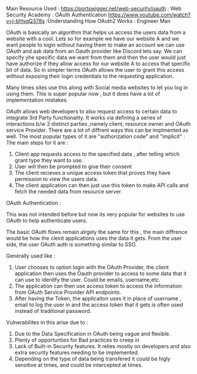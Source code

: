 Main Resource Used : 
https://portswigger.net/web-security/oauth : Web Security Academy : OAuth Authentication
https://www.youtube.com/watch?v=j-bHvqQ378s :Understanding How OAuth2 Works : Engineer Man

OAuth is basically an algorithm that helps us access the users data from a website with a cool. Lets so for example we have our website A and we want people to login without having them to make an account we can use OAuth and ask data from an Oauth provider like Discord lets say.  We can specify yhe specific data we want from them and then the user would just have authorize if they allow access for our website A to access that specific bit of data. So in simpler terms OAuth allows the user to grant this access without exposing their login credentials to the requesting application. 

Many times sites use this along with Social media websites to let you log in using them. This is super popular now , but it does have a lot of implementation mistakes.

OAuth allows web developers to also request access to certain data to integrate 3rd Party functionality. It works via defining a series of interactions b/w 3 distinct parties ,namely client, resource owner and OAuth service Provider. There are a lot of diffrent ways this can be implmented as well. The most popular types of it are "authorization code" and "implicit" : 
The main steps for it are : 
1. Client app requests access to the specified data , after telling which grant type they want to use.
2. User will then be prompted to give their consent 
3. The client recieves a unique access token that proves they have permission to view the users data.
4. The client application can then just use this token to make API calls and fetch the needed data from resource server.

OAuth Authentication : 

This was not intended before but now its very popular for websites to use OAuth to help authenticate users.

The basic OAuth flows remain alrgely the same for this , the main diffrence would be how the cleint applications  uses the data it gets. From the user side, the user OAuth auth is something similar to SSO.

Generally used like : 
1. User chooses to option login with the OAuth Provider, the client application then uses the Oauth provider to access to some data that it can use to idenitfy the user. Could be emails, username,etc.
2. The application can then use access token to access the information from OAuth Service Provider API endpoints.
3. After having the Token, the applicaiton uses it in place of username , email to log the user in and the access token that it gets is often used instead of traditional password.

Vulnerabilites in this arise due to : 

1. Due to the Data Specification in OAuth being vague and flexible.
2. Plenty of opportunties for Bad practices to creep in
3. Lack of Built-in Security features. It relies mostly on developers and also extra security features needing to be implemented.
4. Depending on the type of data being transfered it could be higly sensitive at times, and could be intercepted at times. 